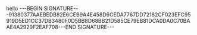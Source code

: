 hello
---BEGIN SIGNATURE---91380377AAEBEDB82E6CEB9A4E458D6CEDA7767DD72182CF023EFC95919D5ED1CC37DB3480F0D5BB8D68BB21D585CE79EB81DCA0DA0C70BAAE4A2929F2EAF708---END SIGNATURE---
